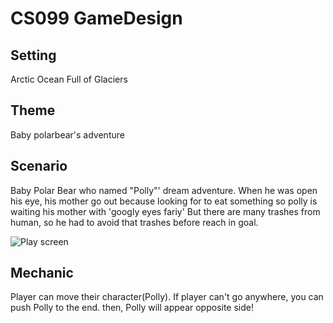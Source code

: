 # CS099 GameDesign

## Setting
Arctic Ocean Full of Glaciers

## Theme 
Baby polarbear's adventure

## Scenario
Baby Polar Bear who named "Polly"' dream adventure.  When he was open his eye, his mother go out because looking for to eat something
  so polly is waiting his mother with 'googly eyes fariy' 
  But there are many trashes from human, so he had to avoid that trashes before reach in goal.

![Play screen](https://user-images.githubusercontent.com/44853560/86912137-68a23d80-c157-11ea-8d4e-cee24a9e343c.png)

## Mechanic
Player can move their character(Polly).
If player can't go anywhere, you can push Polly to the end.
then, Polly will appear opposite side!
